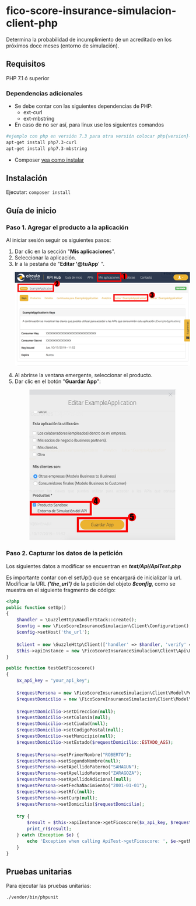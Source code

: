 # fico-score-insurance-simulacion-client-php

Determina la probabilidad de incumplimiento de un acreditado en los próximos doce meses (entorno de simulación).

## Requisitos

PHP 7.1 ó superior

### Dependencias adicionales
- Se debe contar con las siguientes dependencias de PHP:
    - ext-curl
    - ext-mbstring
- En caso de no ser así, para linux use los siguientes comandos

```sh
#ejemplo con php en versión 7.3 para otra versión colocar php{version}-curl
apt-get install php7.3-curl
apt-get install php7.3-mbstring
```
- Composer [vea como instalar][1]

## Instalación

Ejecutar: `composer install`

## Guía de inicio

### Paso 1. Agregar el producto a la aplicación

Al iniciar sesión seguir os siguientes pasos:

 1. Dar clic en la sección "**Mis aplicaciones**".
 2. Seleccionar la aplicación.
 3. Ir a la pestaña de "**Editar '@tuApp**' ".
    <p align="center">
      <img src="https://github.com/APIHub-CdC/imagenes-cdc/blob/master/edit_applications.jpg" width="900">
    </p>
 4. Al abrirse la ventana emergente, seleccionar el producto.
 5. Dar clic en el botón "**Guardar App**":
    <p align="center">
      <img src="https://github.com/APIHub-CdC/imagenes-cdc/blob/master/selected_product.jpg" width="400">
    </p>

### Paso 2. Capturar los datos de la petición

Los siguientes datos a modificar se encuentran en ***test/Api/ApiTest.php***

Es importante contar con el setUp() que se encargará de inicializar la url. Modificar la URL ***('the_url')*** de la petición del objeto ***$config***, como se muestra en el siguiente fragmento de código:

```php
<?php
public function setUp()
{
    $handler = \GuzzleHttp\HandlerStack::create();
    $config = new \FicoScoreInsuranceSimulacion\Client\Configuration();
    $config->setHost('the_url');

    $client = new \GuzzleHttp\Client(['handler' => $handler, 'verify' => false]);
    $this->apiInstance = new \FicoScoreInsuranceSimulacion\Client\Api\FicoScoreInsuranceSimulacionApi($client,$config);
}
```
```php
public function testGetFicoscore()
{
    $x_api_key = "your_api_key";

    $requestPersona = new \FicoScoreInsuranceSimulacion\Client\Model\Persona();
    $requestDomicilio = new \FicoScoreInsuranceSimulacion\Client\Model\Domicilio();

    $requestDomicilio->setDireccion(null);
    $requestDomicilio->setColonia(null);
    $requestDomicilio->setCiudad(null);
    $requestDomicilio->setCodigoPostal(null);
    $requestDomicilio->setMunicipio(null);
    $requestDomicilio->setEstado($requestDomicilio::ESTADO_AGS);

    $requestPersona->setPrimerNombre("ROBERTO");
    $requestPersona->setSegundoNombre(null);
    $requestPersona->setApellidoPaterno("SAHAGUN");
    $requestPersona->setApellidoMaterno("ZARAGOZA");
    $requestPersona->setApellidoAdicional(null);
    $requestPersona->setFechaNacimiento("2001-01-01");
    $requestPersona->setRfc(null);
    $requestPersona->setCurp(null);
    $requestPersona->setDomicilio($requestDomicilio);

    try {
        $result = $this->apiInstance->getFicoscore($x_api_key, $requestPersona);
        print_r($result);
    } catch (Exception $e) {
        echo 'Exception when calling ApiTest->getFicoscore: ', $e->getMessage(), PHP_EOL;
    }
}
```
## Pruebas unitarias

Para ejecutar las pruebas unitarias:

```sh
./vendor/bin/phpunit
```

[1]: https://getcomposer.org/doc/00-intro.md#installation-linux-unix-macos
